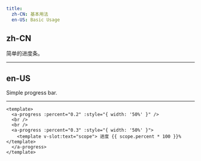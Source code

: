 ```yaml
title:
  zh-CN: 基本用法
  en-US: Basic Usage
```

## zh-CN

简单的进度条。

---

## en-US

Simple progress bar.

---

```vue
<template>
  <a-progress :percent="0.2" :style="{ width: '50%' }" />
  <br />
  <br />
  <a-progress :percent="0.3" :style="{ width: '50%' }">
    <template v-slot:text="scope"> 进度 {{ scope.percent * 100 }}% </template>
  </a-progress>
</template>
```
